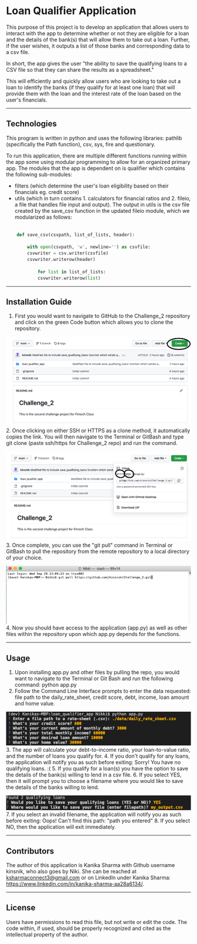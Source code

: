 # **Loan Qualifier Application**

This purpose of this project is to develop an application that allows users to interact with the app to determine whether or not they are eligible for a loan and the details of the bank(s) that will allow them to take out a loan. Further, if the user wishes, it outputs a list of those banks and corresponding data to a csv file. 

In short, the app gives the user "the ability to save the qualifying loans to a CSV file so that they can share the results as a spreadsheet."

This will efficiently and quickly allow users who are looking to take out a loan to identify the banks (if they qualify for at least one loan) that will provide them with the loan and the interest rate of the loan based on the user's financials. 

---

## **Technologies**

This program is written in python and uses the following libraries: pathlib (specifically the Path function), csv, sys, fire and questionary. 

To run this application, there are multiple different functions running within the app some using modular programming to allow for an organized primary app. 
The modules that the app is dependent on is qualifier which contains the following sub-modules: 
* filters (which determine the user's loan eligibility based on their financials eg. credit score)
* utils (which in turn contains 1. calculators for financial ratios and 2. fileio, a file that handles file input and output). 
The output in utils is the csv file created by the save_csv function in the updated fileio module, which we modularized as follows:

```python

    def save_csv(csvpath, list_of_lists, header):

        with open(csvpath, 'w', newline='') as csvfile:
        csvwriter = csv.writer(csvfile)
        csvwriter.writerow(header)
        
            for list in list_of_lists:
            csvwriter.writerow(list)
```

---

## **Installation Guide**

1. First you would want to navigate to GitHub to the Challenge_2 repository and click on the green Code button which allows you to clone the repository. 

![<Green Code button in GitHub>](./Screenshots/GitHub_Code.png)
2. Once clicking on either SSH or HTTPS as a clone method, it automatically copies the link. You will then navigate to the Terminal or GitBash and type 
git clone (paste ssh/https for Challenge_2 repo) and run the command. 

![<SSH or HTTPS Option for Cloning Repo>](./Screenshots/GitHub_SSH_HTTPS.png)
3. Once complete, you can use the "git pull" command in Terminal or GitBash to pull the repository from the remote repository to a local directory of your choice. 

![<Git Pull Command>](./Screenshots/GitPull.png)
4. Now you should have access to the application (app.py) as well as other files within the repository upon which app.py depends for the functions. 

---

## **Usage**

1. Upon installing app.py and other files by pulling the repo, you would want to navigate to the Terminal or Git Bash and run the following command: 
python app.py
2. Follow the Command Line Interface prompts to enter the data requested: file path to the daily_rate_sheet, credit score, debt, income, loan amount and home value. 

![<Git Run Command and Prompts>](./Screenshots/RunCommand.png)
3. The app will calculate your debt-to-income ratio, your loan-to-value ratio, and the number of loans you qualify for.
4. If you don't qualify for any loans, the application will notify you as such before exiting:
Sorry! You have no qualifying loans. :(
5. If you qualify for a loan(s) you have the option to save the details of the bank(s) willing to lend in a csv file.
6. If you select YES, then it will prompt you to choose a filename where you would like to save the details of the banks willing to lend. 

![<Save Loan CSV Prompts>](./Screenshots/SaveLoanPrompts.png)
7. If you select an invalid filename, the application will notify you as such before exiting:
Oops! Can't find this path: "path you entered"
8. If you select NO, then the application will exit immediately.

---

## **Contributors**

The author of this application is Kanika Sharma with Github username kinsnik, who also goes by Niki. She can be reached at ksharmaconnect3@gmail.com or on LinkedIn under Kanika Sharma: https://www.linkedin.com/in/kanika-sharma-aa28a6134/.

---

## **License**

Users have permissions to read this file, but not write or edit the code. The code within, if used, should be properly recognized and cited as the intellectual property of the author. 